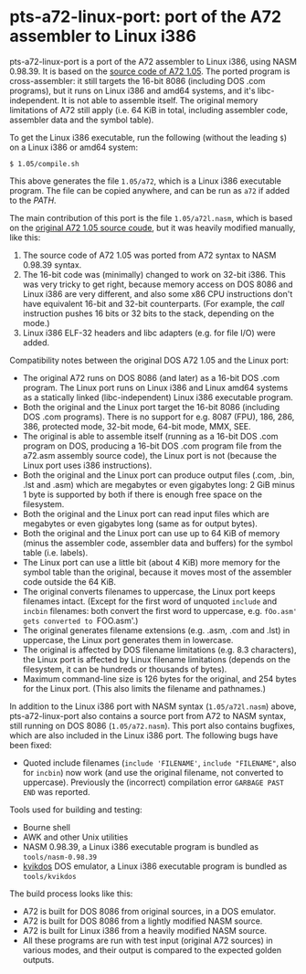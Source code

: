 # pts-a72-linux-port: port of the A72 assembler to Linux i386

pts-a72-linux-port is a port of the A72 assembler to Linux i386, using NASM
0.98.39. It is based on the [source code of A72
1.05](https://github.com/swanlizard/a72/tree/155413cbc1646ef4aad05353eab9332210bb31f4).
The ported program is cross-assembler: it still targets the 16-bit 8086
(including DOS .com programs), but it runs on Linux i386 and amd64 systems,
and it's libc-independent. It is not able to assemble itself. The original
memory limitations of A72 still apply (i.e. 64 KiB in total, including
assembler code, assembler data and the symbol table).

To get the Linux i386 executable, run the following (without the leading
`$`) on a Linux i386 or amd64 system:

```
$ 1.05/compile.sh
```

This above generates the file `1.05/a72`, which is a Linux i386 executable
program. The file can be copied anywhere, and can be run as `a72` if added
to the *PATH*.

The main contribution of this port is the file `1.05/a72l.nasm`, which is
based on the [original A72 1.05 source
coude](https://github.com/swanlizard/a72/tree/155413cbc1646ef4aad05353eab9332210bb31f4),
but it was heavily modified manually, like this:

1. The source code of A72 1.05 was ported from A72 syntax to NASM 0.98.39 syntax.
2. The 16-bit code was (minimally) changed to work on 32-bit i386. This was
   very tricky to get right, because memory access on DOS 8086 and Linux i386
   are very different, and also some x86 CPU instructions don't have
   equivalent 16-bit and 32-bit counterparts. (For example, the *call*
   instruction pushes 16 bits or 32 bits to the stack, depending on the mode.)
3. Linux i386 ELF-32 headers and libc adapters (e.g. for file I/O) were added.

Compatibility notes between the original DOS A72 1.05 and the Linux port:

* The original A72 runs on DOS 8086 (and later) as a 16-bit DOS .com program.
  The Linux port runs on Linux i386 and Linux amd64 systems as a statically
  linked (libc-independent) Linux i386 executable program.
* Both the original and the Linux port target the 16-bit 8086 (including
  DOS .com programs). There is no support for e.g. 8087 (FPU), 186, 286,
  386, protected mode, 32-bit mode, 64-bit mode, MMX, SEE.
* The original is able to assemble itself (running as a 16-bit DOS .com
  program on DOS, producing a 16-bit DOS .com program file from the a72.asm
  assembly source code), the Linux port is not (because the Linux port uses
  i386 instructions).
* Both the original and the Linux port can produce output files (.com, .bin,
  .lst and .asm) which are megabytes or even gigabytes long: 2 GiB minus 1
  byte is supported by both if there is enough free space on the filesystem.
* Both the original and the Linux port can read input files which are
  megabytes or even gigabytes long (same as for output bytes).
* Both the original and the Linux port can use up to 64 KiB of memory
  (minus the assembler code, assembler data and buffers) for the symbol
  table (i.e. labels).
* The Linux port can use a little bit (about 4 KiB) more memory for the
  symbol table than the original, because it moves most of the assembler
  code outside the 64 KiB.
* The original converts filenames to uppercase, the Linux port keeps
  filenames intact. (Except for the first word of unquoted `include` and
  `incbin` filenames: both convert the first word to uppercase, e.g.
  `fOo.asm' gets converted to `FOO.asm'.)
* The original generates filename extensions (e.g. .asm, .com and .lst) in
  uppercase, the Linux port generates them in lowercase.
* The original is affected by DOS filename limitations (e.g. 8.3
  characters), the Linux port is affected by Linux filename limitations
  (depends on the filesystem, it can be hundreds or thousands of bytes).
* Maximum command-line size is 126 bytes for the original, and 254 bytes
  for the Linux port. (This also limits the filename and pathnames.)

In addition to the Linux i386 port with NASM syntax (`1.05/a72l.nasm`)
above, pts-a72-linux-port also contains a source port from A72 to NASM
syntax, still running on DOS 8086 (`1.05/a72.nasm`). This port also contains
bugfixes, which are also included in the Linux i386 port. The following bugs
have been fixed:

* Quoted include filenames (`include 'FILENAME'`, `include "FILENAME"`, also
  for `incbin`) now work (and use the original filename, not converted to
  uppercase). Previously the (incorrect) compilation error `GARBAGE PAST
  END` was reported.

Tools used for building and testing:

* Bourne shell
* AWK and other Unix utilities
* NASM 0.98.39, a Linux i386 executable program is bundled as `tools/nasm-0.98.39`
* [kvikdos](https://github.com/pts/kvikdos) DOS emulator, a Linux i386
  executable program is bundled as `tools/kvikdos`

The build process looks like this:

* A72 is built for DOS 8086 from original sources, in a DOS emulator.
* A72 is built for DOS 8086 from a lightly modified NASM source.
* A72 is built for Linux i386 from a heavily modified NASM source.
* All these programs are run with test input (original A72 sources) in
  various modes, and their output is compared to the expected golden
  outputs.
